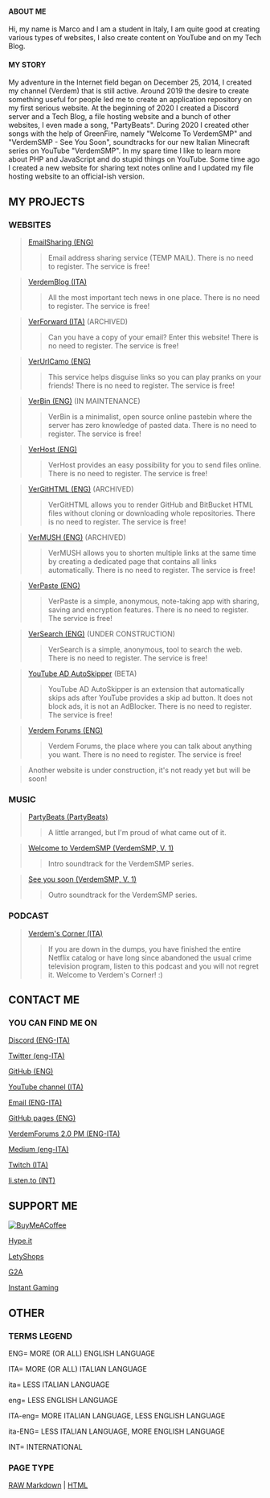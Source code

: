 <head>
  <meta name="adlane" content="19e8029918bd2e97689f5f8227b95d95"/>
  <meta name="a.validate.01" content="e3fda6c0dee6c37ec303392b91a6b9798574" />
  <meta name="optiads" content="WGRYcGZ2MnY3UVdSb1o2eFdmV0V3QT09">
  <meta name="coinzilla" content="89c22a8bb5f3a991bbedf634d6994ae7" />
  <script async src="https://arc.io/widget.min.js#XTPAA4p9"></script>
  <meta name="surfe.pro" content="b6aecc09b3cf9483c9f8c23527657fb0">
  <meta name="exoclick-site-verification" content="549c1d6ba045f4093d077c20ec73b8c8">
  <script data-ad-client="ca-pub-5690098405536634" async src="https://pagead2.googlesyndication.com/pagead/js/adsbygoogle.js"></script>
</head>
<!-- TradeDoubler site verification 3218007 -->

#### ABOUT ME
Hi, my name is Marco and I am a student in Italy, I am quite good at creating various types of websites, I also create content on YouTube and on my Tech Blog.

#### MY STORY
My adventure in the Internet field began on December 25, 2014, I created my channel (Verdem) that is still active. Around 2019 the desire to create something useful for people led me to create an application repository on my first serious website. At the beginning of 2020 I created a Discord server and a Tech Blog, a file hosting website and a bunch of other websites, I even made a song, "PartyBeats". During 2020 I created other songs with the help of GreenFire, namely "Welcome To VerdemSMP" and "VerdemSMP - See You Soon", soundtracks for our new Italian Minecraft series on YouTube "VerdemSMP". In my spare time I like to learn more about PHP and JavaScript and do stupid things on YouTube. Some time ago I created a new website for sharing text notes online and I updated my file hosting website to an official-ish version.

<script async src="https://pagead2.googlesyndication.com/pagead/js/adsbygoogle.js"></script>
<!-- 2 -->
<ins class="adsbygoogle"
     style="display:block"
     data-ad-client="ca-pub-5690098405536634"
     data-ad-slot="7720650068"
     data-ad-format="auto"
     data-full-width-responsive="true"></ins>
<script>
     (adsbygoogle = window.adsbygoogle || []).push({});
</script>

## MY PROJECTS

### WEBSITES

> [EmailSharing (ENG)](http://emailsharing.blogspot.com/)
>
>> Email address sharing service (TEMP MAIL). There is no need to register. The service is free!

>[VerdemBlog (ITA)](http://verdemblog.blogspot.com/)
>
>>All the most important tech news in one place. There is no need to register. The service is free!

>[VerForward (ITA)](http://verforward.blogspot.com/) (ARCHIVED)
>
>>Can you have a copy of your email? Enter this website! There is no need to register. The service is free!

>[VerUrlCamo (ENG)](http://verurlcamo.blogspot.com/)
>
>>This service helps disguise links so you can play pranks on your friends! There is no need to register. The service is free!

>[VerBin (ENG)](http://verdemtv.page.link/verbin/) (IN MAINTENANCE)
>
>>VerBin is a minimalist, open source online pastebin where the server has zero knowledge of pasted data. There is no need to register. The service is free!

>[VerHost (ENG)](http://verdemtv.page.link/verhost/)
>
>>VerHost provides an easy possibility for you to send files online. There is no need to register. The service is free!

>[VerGitHTML (ENG)](http://verdemtv.page.link/vergithtml) (ARCHIVED)
>
>>VerGitHTML allows you to render GitHub and BitBucket HTML files without cloning or downloading whole repositories. There is no need to register. The service is free!

>[VerMUSH (ENG)](http://verdemtv.page.link/vermush) (ARCHIVED)
>
>>VerMUSH allows you to shorten multiple links at the same time by creating a dedicated page that contains all links automatically. There is no need to register. The service is free!

>[VerPaste (ENG)](http://verdemtv.page.link/verpaste)
>
>>VerPaste is a simple, anonymous, note-taking app with sharing, saving and encryption features. There is no need to register. The service is free!

>[VerSearch (ENG)](http://verdemtv.page.link/versearch) (UNDER CONSTRUCTION)
>
>>VerSearch is a simple, anonymous, tool to search the web. There is no need to register. The service is free!

>[YouTube AD AutoSkipper](https://verdem-cdn1.vercel.app/public-downloads/youtube-ad-autoskipper/download.html) (BETA)
>
>> YouTube AD AutoSkipper is an extension that automatically skips ads after YouTube provides a skip ad button. It does not block ads, it is not an AdBlocker. There is no need to register. The service is free!

>[Verdem Forums (ENG)](https://verdem.tribe.so/)
>
>> Verdem Forums, the place where you can talk about anything you want. There is no need to register. The service is free!

>Another website is under construction, it's not ready yet but will be soon!

### MUSIC

>[PartyBeats (PartyBeats)](http://li.sten.to/gQYwqED)
>
>>A little arranged, but I'm proud of what came out of it.

>[Welcome to VerdemSMP (VerdemSMP, V. 1)](https://youtu.be/ZnkiTsnM8Bw)
>
>>Intro soundtrack for the VerdemSMP series.

>[See you soon (VerdemSMP, V. 1)](https://youtu.be/jO7rWZFF_Xw)
>
>>Outro soundtrack for the VerdemSMP series.

### PODCAST

>[Verdem's Corner (ITA)](https://open.spotify.com/show/12eO75SpYRdj4QxC1qklDW)
>
>>If you are down in the dumps, you have finished the entire Netflix catalog or have long since abandoned the usual crime television program, listen to this podcast and you will not regret it. Welcome to Verdem's Corner! :)

<script async src="https://pagead2.googlesyndication.com/pagead/js/adsbygoogle.js"></script>
<!-- 2 -->
<ins class="adsbygoogle"
     style="display:block"
     data-ad-client="ca-pub-5690098405536634"
     data-ad-slot="7720650068"
     data-ad-format="auto"
     data-full-width-responsive="true"></ins>
<script>
     (adsbygoogle = window.adsbygoogle || []).push({});
</script>

## CONTACT ME

### YOU CAN FIND ME ON

[Discord (ENG-ITA)](https://discordapp.com/users/328151909837832193)

[Twitter (eng-ITA)](http://twitter.com/verdem_)

[GitHub (ENG)](http://github.com/Verdem-crypto)

[YouTube channel (ITA)](http://www.youtube.com/Verdem)

[Email (ENG-ITA)](mailto:verdemcontact@gmail.com)

[GitHub pages (ENG)](http://verdem-crypto.github.io/)

[VerdemForums 2.0 PM (ENG-ITA)](https://verdem.tribe.so/user/verdem)

[Medium (eng-ITA)](https://verdem.medium.com/)

[Twitch (ITA)](https://www.twitch.tv/verdem)

[li.sten.to (INT)](https://li.sten.to/verdem)

<script async src="https://pagead2.googlesyndication.com/pagead/js/adsbygoogle.js"></script>
<!-- 2 -->
<ins class="adsbygoogle"
     style="display:block"
     data-ad-client="ca-pub-5690098405536634"
     data-ad-slot="7720650068"
     data-ad-format="auto"
     data-full-width-responsive="true"></ins>
<script>
     (adsbygoogle = window.adsbygoogle || []).push({});
</script>

## SUPPORT ME

[![BuyMeACoffee](http://verdem-crypto.github.io/buy-me-a-coffee-button.png)](https://www.buymeacoffee.com/Verdem)

<div id="cd863"></div>
<script>
  !function(c){var t=document.createElement("script");t.type="text/javascript",t.async=!0,t.onload=c,t.src="//lab.subinsb.com/projects/francium/cryptodonate/widget.js";var e=document.getElementsByTagName("script")[0];e.parentNode.insertBefore(t,e)}(function(){
    Fr.loadCD("cd863", {
      coin: "bitcoin",
      address: "1Q85YekDnc1vhaTvRHCyA3ULLz1y3SZvzf",
      buttonClass: "",
      dialogClass: "",
    });
  });
</script>

[Hype.it](https://www.hype.it/invite/4650636d33697173453035513967764738506d6a44673d3d)

[LetyShops](https://letyshops.com/it/winwin?ww=16221723)

[G2A](https://www.g2a.com/n/verdem)

[Instant Gaming](https://www.instant-gaming.com/it/?igr=Verdem)

<script async src="https://pagead2.googlesyndication.com/pagead/js/adsbygoogle.js"></script>
<!-- 2 -->
<ins class="adsbygoogle"
     style="display:block"
     data-ad-client="ca-pub-5690098405536634"
     data-ad-slot="7720650068"
     data-ad-format="auto"
     data-full-width-responsive="true"></ins>
<script>
     (adsbygoogle = window.adsbygoogle || []).push({});
</script>

## OTHER

### TERMS LEGEND

ENG= MORE (OR ALL) ENGLISH LANGUAGE

ITA= MORE (OR ALL) ITALIAN LANGUAGE

ita= LESS ITALIAN LANGUAGE

eng= LESS ENGLISH LANGUAGE

ITA-eng= MORE ITALIAN LANGUAGE, LESS ENGLISH LANGUAGE

ita-ENG= LESS ITALIAN LANGUAGE, MORE ENGLISH LANGUAGE

INT= INTERNATIONAL

### PAGE TYPE

[RAW Markdown](http://verdem-crypto.github.io/index.md) | [HTML](http://verdem-crypto.github.io/index.html)
